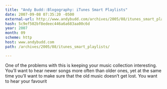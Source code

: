 ```yaml
---
title: "Andy Budd::Blogography: iTunes Smart Playlists"
date: 2007-09-08 07:35:20 -0500
external-url: http://www.andybudd.com/archives/2005/08/itunes_smart_playlists/
hash: 5c9ef502bf8edeec446a6a683aa00c6d
year: 2007
month: 09
scheme: http
host: www.andybudd.com
path: /archives/2005/08/itunes_smart_playlists/

---
```


One of the problems with this is keeping your music collection interesting. You’ll want to hear newer songs more often than older ones, yet at the same time you’ll want to make sure that the old music doesn’t get lost. You want to hear your favourit
